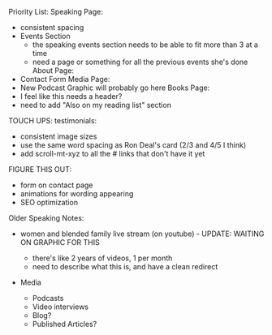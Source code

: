 

Priority List:
Speaking Page: 
  - consistent spacing
  - Events Section 
    - the speaking events section needs to be able to fit more than 3 at a time
    - need a page or something for all the previous events she's done
About Page:
  - Contact Form
Media Page:
  - New Podcast Graphic will probably go here
Books Page:
  - I feel like this needs a header?
  - need to add "Also on my reading list" section


TOUCH UPS:
testimonials:
  - consistent image sizes
  - use the same word spacing as Ron Deal's card (2/3 and 4/5 I think)
  - add scroll-mt-xyz to all the # links that don't have it yet

FIGURE THIS OUT:
  - form on contact page
  - animations for wording appearing
  - SEO optimization

Older Speaking Notes:
  - women and blended family live stream (on youtube) - UPDATE: WAITING ON GRAPHIC FOR THIS
    - there's like 2 years of videos, 1 per month
    - need to describe what this is, and have a clean redirect

- Media
    - Podcasts
    - Video interviews
    - Blog?
    - Published Articles?
